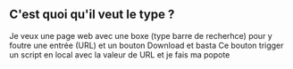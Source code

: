 ## C'est quoi qu'il veut le type ?

Je veux une page web avec une boxe (type barre de recherhce) pour y foutre une entrée (URL) et un bouton Download et basta
Ce bouton trigger un script en local avec la valeur de URL et je fais ma popote
